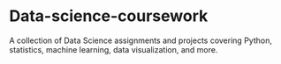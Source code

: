 # Data-science-coursework
A collection of Data Science assignments and projects covering Python, statistics, machine learning, data visualization, and more.
